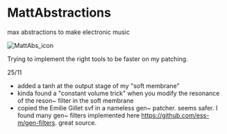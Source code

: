 # MattAbstractions
max abstractions to make electronic music

![MattAbs_icon](https://github.com/user-attachments/assets/ccd71170-0de5-438a-9ca7-b68f53adca42)



Trying to implement the right tools to be faster on my patching.

25/11 
- added a tanh at the output stage of my "soft membrane"
- kinda found a "constant volume trick" when you modify the resonance of the reson~ filter in the soft membrane
- copied the Emilie Gillet svf in a nameless gen~ patcher. seems safer.
  I found many gen~ filters implemented here https://github.com/ess-m/gen-filters. great source.

  
